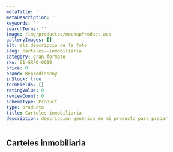 ```yaml
---
metaTitle: ''
metaDescription: ''
keywords: ''
searchTerms: ''
image: /img/productos/mockupProduct.web
galleryImages: []
alt: alt descripció de la foto
slug: carteles--inmobiliaria
category: gran-formato
sku: 01-GRFO-0019
price: 0
brand: Reprodisseny
inStock: true
formFields: []
ratingValue: 0
reviewCount: 0
schemaType: Product
type: producto
title: Carteles inmobiliaria
description: descripción genérica de mi producto para probar
---
```

## Carteles inmobiliaria
